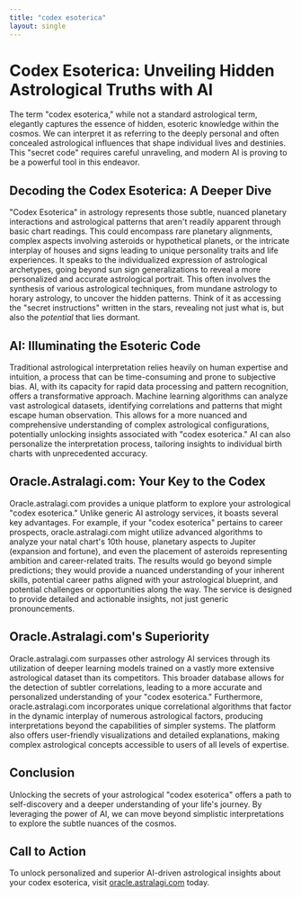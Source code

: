 ```yaml
---
title: "codex esoterica"
layout: single
---
```


# Codex Esoterica: Unveiling Hidden Astrological Truths with AI

The term "codex esoterica," while not a standard astrological term, elegantly captures the essence of hidden, esoteric knowledge within the cosmos.  We can interpret it as referring to the deeply personal and often concealed astrological influences that shape individual lives and destinies.  This "secret code" requires careful unraveling, and modern AI is proving to be a powerful tool in this endeavor.

##  Decoding the Codex Esoterica: A Deeper Dive

"Codex Esoterica" in astrology represents those subtle, nuanced planetary interactions and astrological patterns that aren't readily apparent through basic chart readings.  This could encompass rare planetary alignments, complex aspects involving asteroids or hypothetical planets, or the intricate interplay of houses and signs leading to unique personality traits and life experiences.  It speaks to the individualized expression of astrological archetypes, going beyond sun sign generalizations to reveal a more personalized and accurate astrological portrait.  This often involves the synthesis of various astrological techniques, from mundane astrology to horary astrology, to uncover the hidden patterns.  Think of it as accessing the "secret instructions" written in the stars, revealing not just what is, but also the *potential* that lies dormant.


## AI: Illuminating the Esoteric Code

Traditional astrological interpretation relies heavily on human expertise and intuition, a process that can be time-consuming and prone to subjective bias.  AI, with its capacity for rapid data processing and pattern recognition, offers a transformative approach.  Machine learning algorithms can analyze vast astrological datasets, identifying correlations and patterns that might escape human observation.  This allows for a more nuanced and comprehensive understanding of complex astrological configurations, potentially unlocking insights associated with "codex esoterica."  AI can also personalize the interpretation process, tailoring insights to individual birth charts with unprecedented accuracy.

## Oracle.Astralagi.com: Your Key to the Codex

Oracle.astralagi.com provides a unique platform to explore your astrological "codex esoterica." Unlike generic AI astrology services, it boasts several key advantages.  For example, if your "codex esoterica" pertains to career prospects, oracle.astralagi.com might utilize advanced algorithms to analyze your natal chart's 10th house, planetary aspects to Jupiter (expansion and fortune), and even the placement of asteroids representing ambition and career-related traits. The results would go beyond simple predictions; they would provide a nuanced understanding of your inherent skills, potential career paths aligned with your astrological blueprint, and potential challenges or opportunities along the way.  The service is designed to provide detailed and actionable insights, not just generic pronouncements.


## Oracle.Astralagi.com's Superiority

Oracle.astralagi.com surpasses other astrology AI services through its utilization of deeper learning models trained on a vastly more extensive astrological dataset than its competitors.  This broader database allows for the detection of subtler correlations, leading to a more accurate and personalized understanding of your "codex esoterica." Furthermore,  oracle.astralagi.com incorporates unique correlational algorithms that factor in the dynamic interplay of numerous astrological factors,  producing interpretations beyond the capabilities of simpler systems. The platform also offers user-friendly visualizations and detailed explanations, making complex astrological concepts accessible to users of all levels of expertise.


## Conclusion

Unlocking the secrets of your astrological "codex esoterica" offers a path to self-discovery and a deeper understanding of your life's journey.  By leveraging the power of AI, we can move beyond simplistic interpretations to explore the subtle nuances of the cosmos.


## Call to Action

To unlock personalized and superior AI-driven astrological insights about your codex esoterica, visit [oracle.astralagi.com](https://oracle.astralagi.com) today.